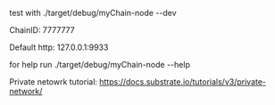 test with ./target/debug/myChain-node --dev

ChainID: 7777777

Default http: 127.0.0.1:9933

for help run ./target/debug/myChain-node --help

Private netowrk tutorial: https://docs.substrate.io/tutorials/v3/private-network/